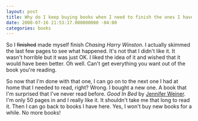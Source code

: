 ```yaml
---
layout: post
title: Why do I keep buying books when I need to finish the ones I have?
date: 2008-07-16 21:53:17.000000000 -04:00
categories: books
---
```

<p>So I <span style="text-decoration:line-through;">finished</span> made myself finish <em>Chasing Harry Winston</em>. I actually skimmed the last few pages to see what happened. It's not that I didn't like it. It wasn't horrible but it was just OK. I liked the idea of it and wished that it would have been better. Oh well. Can't get everything you want out of the book you're reading.</p>
<p>So now that I'm done with that one, I can go on to the next one I had at home that I needed to read, right? Wrong. I bought a new one. A book that I'm surprised that I've never read before. <em>Good In Bed</em> by <a href="http://www.jenniferweiner.com" target="_blank">Jennifer Weiner</a>. I'm only 50 pages in and I really like it. It shouldn't take me that long to read it. Then I can go back to books I have here. Yes, I won't buy new books for a while. No more books!</p>
